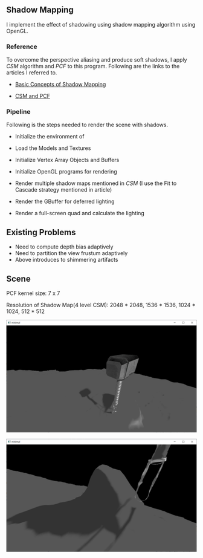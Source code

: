 ## Shadow Mapping

I implement the effect of shadowing using shadow mapping algorithm using OpenGL.

### Reference
To overcome the perspective aliasing and produce soft shadows, I apply *CSM* algorithm and *PCF* to this program. Following are the links to the articles I referred to.

- [Basic Concepts of Shadow Mapping](https://learnopengl.com/Advanced-Lighting/Shadows/Shadow-Mapping)

- [CSM and PCF](https://docs.microsoft.com/en-us/windows/desktop/dxtecharts/cascaded-shadow-maps)

### Pipeline

Following is the steps needed to render the scene with shadows.

- Initialize the environment of 

- Load the Models and Textures
- Initialize Vertex Array Objects and Buffers
- Initialize OpenGL programs for rendering

- Render multiple shadow maps mentioned in *CSM* (I use the Fit to Cascade strategy mentioned in article)
- Render the GBuffer for deferred lighting
- Render a full-screen quad and calculate the lighting

## Existing Problems

- Need to compute depth bias adaptively
- Need to partition the view frustum adaptively
- Above introduces to shimmering artifacts

## Scene
PCF kernel size: 7 x 7

Resolution of Shadow Map(4 level CSM): 2048 * 2048, 1536 * 1536, 1024 * 1024, 512 * 512

![far](img/far.png)

![closerlook](img/closerlook.png)
